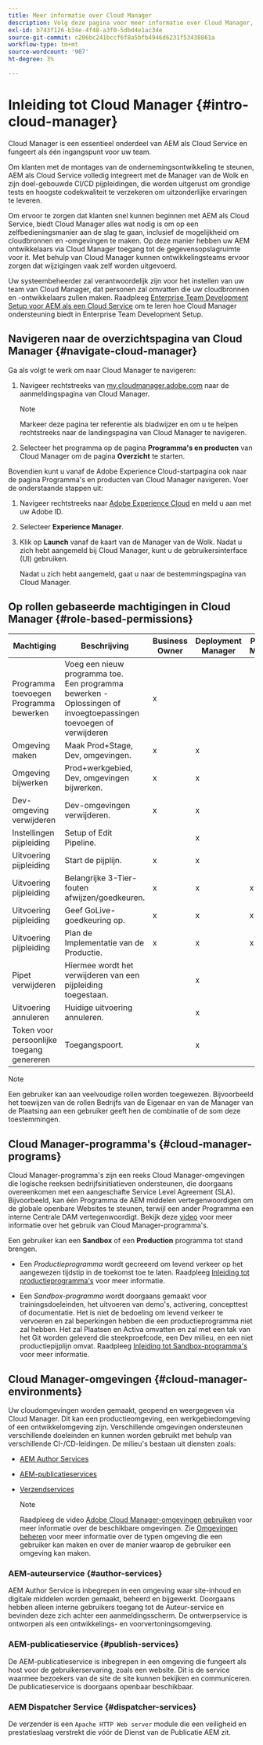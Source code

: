 ```yaml
---
title: Meer informatie over Cloud Manager
description: Volg deze pagina voor meer informatie over Cloud Manager, Cloud Manager-programma's en omgevingen.
exl-id: b743f126-b34e-4f48-a3f0-5dbd4e1ac34e
source-git-commit: c206bc241bccf6f8a5bfb4946d6231f53438861a
workflow-type: tm+mt
source-wordcount: '907'
ht-degree: 3%

---
```


# Inleiding tot Cloud Manager {#intro-cloud-manager}

Cloud Manager is een essentieel onderdeel van AEM als Cloud Service en fungeert als één ingangspunt voor uw team.

Om klanten met de montages van de ondernemingsontwikkeling te steunen, AEM als Cloud Service volledig integreert met de Manager van de Wolk en zijn doel-gebouwde CI/CD pijpleidingen, die worden uitgerust om grondige tests en hoogste codekwaliteit te verzekeren om uitzonderlijke ervaringen te leveren.

Om ervoor te zorgen dat klanten snel kunnen beginnen met AEM als Cloud Service, biedt Cloud Manager alles wat nodig is om op een zelfbedieningsmanier aan de slag te gaan, inclusief de mogelijkheid om cloudbronnen en -omgevingen te maken. Op deze manier hebben uw AEM ontwikkelaars via Cloud Manager toegang tot de gegevensopslagruimte voor it. Met behulp van Cloud Manager kunnen ontwikkelingsteams ervoor zorgen dat wijzigingen vaak zelf worden uitgevoerd.

Uw systeembeheerder zal verantwoordelijk zijn voor het instellen van uw team van Cloud Manager, dat personen zal omvatten die uw cloudbronnen en -ontwikkelaars zullen maken. Raadpleeg [Enterprise Team Development Setup voor AEM als een Cloud Service](/help/implementing/cloud-manager/managing-code/enterprise-team-dev-setup.md) om te leren hoe Cloud Manager ondersteuning biedt in Enterprise Team Development Setup.

## Navigeren naar de overzichtspagina van Cloud Manager {#navigate-cloud-manager}

Ga als volgt te werk om naar Cloud Manager te navigeren:

1. Navigeer rechtstreeks van [my.cloudmanager.adobe.com](https://my.cloudmanager.adobe.com/) naar de aanmeldingspagina van Cloud Manager.

   >[!NOTE]
   >Markeer deze pagina ter referentie als bladwijzer en om u te helpen rechtstreeks naar de landingspagina van Cloud Manager te navigeren.

1. Selecteer het programma op de pagina **Programma&#39;s en producten** van Cloud Manager om de pagina **Overzicht** te starten.

Bovendien kunt u vanaf de Adobe Experience Cloud-startpagina ook naar de pagina Programma&#39;s en producten van Cloud Manager navigeren. Voer de onderstaande stappen uit:

1. Navigeer rechtstreeks naar [Adobe Experience Cloud](https://experience.adobe.com/#/@foundationinternal/home) en meld u aan met uw Adobe ID.

1. Selecteer **Experience Manager**.

1. Klik op **Launch** vanaf de kaart van de Manager van de Wolk. Nadat u zich hebt aangemeld bij Cloud Manager, kunt u de gebruikersinterface (UI) gebruiken.

   Nadat u zich hebt aangemeld, gaat u naar de bestemmingspagina van Cloud Manager.

## Op rollen gebaseerde machtigingen in Cloud Manager {#role-based-permissions}

| Machtiging | Beschrijving | Business Owner | Deployment Manager | Program Manager | Developer |
|--- |--- |--- |--- |--- |--- |
| Programma toevoegen<br>Programma bewerken | Voeg een nieuw programma toe.<br>Een programma bewerken - Oplossingen of invoegtoepassingen toevoegen of verwijderen | x |  |  |  |
| Omgeving maken | Maak Prod+Stage, Dev, omgevingen. | x | x |  |  |
| Omgeving bijwerken | Prod+werkgebied, Dev, omgevingen bijwerken. | x | x |  |  |
| Dev-omgeving verwijderen | Dev-omgevingen verwijderen. | x | x |  |  |
| Instellingen pijpleiding | Setup of Edit Pipeline. |  | x |  |  |
| Uitvoering pijpleiding | Start de pijplijn. | x | x |  |  |
| Uitvoering pijpleiding | Belangrijke 3-Tier-fouten afwijzen/goedkeuren. | x | x | x |  |
| Uitvoering pijpleiding | Geef GoLive-goedkeuring op. | x | x | x |  |
| Uitvoering pijpleiding | Plan de Implementatie van de Productie. | x | x | x |  |
| Pipet verwijderen | Hiermee wordt het verwijderen van een pijpleiding toegestaan. |  | x |  |  |
| Uitvoering annuleren | Huidige uitvoering annuleren. |  | x |  |  |
| Token voor persoonlijke toegang genereren | Toegangspoort. |  | x |  | x |

>[!NOTE]
>Een gebruiker kan aan veelvoudige rollen worden toegewezen. Bijvoorbeeld het toewijzen van de rollen Bedrijfs van de Eigenaar en van de Manager van de Plaatsing aan een gebruiker geeft hen de combinatie of de som deze toestemmingen.

## Cloud Manager-programma&#39;s {#cloud-manager-programs}

Cloud Manager-programma&#39;s zijn een reeks Cloud Manager-omgevingen die logische reeksen bedrijfsinitiatieven ondersteunen, die doorgaans overeenkomen met een aangeschafte Service Level Agreement (SLA). Bijvoorbeeld, kan één Programma de AEM middelen vertegenwoordigen om de globale openbare Websites te steunen, terwijl een ander Programma een interne Centrale DAM vertegenwoordigt. Bekijk deze [video](https://experienceleague.adobe.com/docs/experience-manager-learn/cloud-service/cloud-manager/programs.html?lang=en) voor meer informatie over het gebruik van Cloud Manager-programma&#39;s.

Een gebruiker kan een **Sandbox** of een **Production** programma tot stand brengen.

* Een *Productieprogramma* wordt gecreeerd om levend verkeer op het aangewezen tijdstip in de toekomst toe te laten.
Raadpleeg [Inleiding tot productieprogramma&#39;s](https://experienceleague.adobe.com/docs/experience-manager-cloud-service/implementing/using-cloud-manager/production-programs/introduction-production-programs.html?lang=en) voor meer informatie.

* Een *Sandbox-programma* wordt doorgaans gemaakt voor trainingsdoeleinden, het uitvoeren van demo&#39;s, activering, concepttest of documentatie. Het is niet de bedoeling om levend verkeer te vervoeren en zal beperkingen hebben die een productieprogramma niet zal hebben. Het zal Plaatsen en Activa omvatten en zal met een tak van het Git worden geleverd die steekproefcode, een Dev milieu, en een niet productiepijplijn omvat.
Raadpleeg [Inleiding tot Sandbox-programma&#39;s](https://experienceleague.adobe.com/docs/experience-manager-cloud-service/implementing/using-cloud-manager/sandbox-programs/introduction-sandbox-programs.html?lang=en) voor meer informatie.

## Cloud Manager-omgevingen {#cloud-manager-environments}

Uw cloudomgevingen worden gemaakt, geopend en weergegeven via Cloud Manager. Dit kan een productieomgeving, een werkgebiedomgeving of een ontwikkelomgeving zijn. Verschillende omgevingen ondersteunen verschillende doeleinden en kunnen worden gebruikt met behulp van verschillende CI-/CD-leidingen. De milieu&#39;s bestaan uit diensten zoals:

* [AEM Author Services](#author-services)
* [AEM-publicatieservices](#publish-services)
* [Verzendservices](#dispatcher-services)

   >[!NOTE]
   > Raadpleeg de video [Adobe Cloud Manager-omgevingen gebruiken](https://experienceleague.adobe.com/docs/experience-manager-learn/cloud-service/cloud-manager/environments.html?lang=en#cloud-manager) voor meer informatie over de beschikbare omgevingen. Zie [Omgevingen beheren](https://experienceleague.adobe.com/docs/experience-manager-cloud-service/implementing/using-cloud-manager/manage-environments.html?lang=en) voor meer informatie over de typen omgeving die een gebruiker kan maken en over de manier waarop de gebruiker een omgeving kan maken.

### AEM-auteurservice {#author-services}

AEM Author Service is inbegrepen in een omgeving waar site-inhoud en digitale middelen worden gemaakt, beheerd en bijgewerkt. Doorgaans hebben alleen interne gebruikers toegang tot de Auteur-service en bevinden deze zich achter een aanmeldingsscherm. De ontwerpservice is ontworpen als een ontwikkelings- en voorvertoningsomgeving.

### AEM-publicatieservice {#publish-services}

De AEM-publicatieservice is inbegrepen in een omgeving die fungeert als host voor de gebruikerservaring, zoals een website. Dit is de service waarmee bezoekers van de site de site kunnen bekijken en communiceren. De publicatieservice is doorgaans openbaar beschikbaar.

### AEM Dispatcher Service {#dispatcher-services}

De verzender is een `Apache HTTP Web server` module die een veiligheid en prestatieslaag verstrekt die vóór de Dienst van de Publicatie AEM zit.
